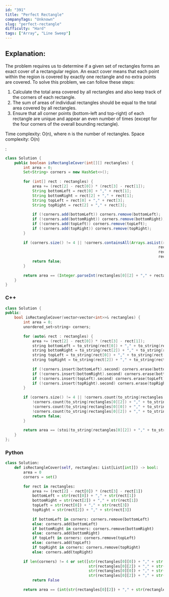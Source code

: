 ```yaml
---
id: "391"
title: "Perfect Rectangle"
companyTags: "Unknown"
slug: "perfect-rectangle"
difficulty: "Hard"
tags: ["Array", "Line Sweep"]
---
```


## Explanation:
The problem requires us to determine if a given set of rectangles forms an exact cover of a rectangular region. An exact cover means that each point within the region is covered by exactly one rectangle and no extra points are covered. To solve this problem, we can follow these steps:
1. Calculate the total area covered by all rectangles and also keep track of the corners of each rectangle.
2. The sum of areas of individual rectangles should be equal to the total area covered by all rectangles.
3. Ensure that all corner points (bottom-left and top-right) of each rectangle are unique and appear an even number of times (except for the four corners of the overall bounding rectangle).

Time complexity: O(n), where n is the number of rectangles.
Space complexity: O(n)

:

```java
class Solution {
    public boolean isRectangleCover(int[][] rectangles) {
        int area = 0;
        Set<String> corners = new HashSet<>();
        
        for (int[] rect : rectangles) {
            area += (rect[2] - rect[0]) * (rect[3] - rect[1]);
            String bottomLeft = rect[0] + "," + rect[1];
            String bottomRight = rect[2] + "," + rect[1];
            String topLeft = rect[0] + "," + rect[3];
            String topRight = rect[2] + "," + rect[3];
            
            if (!corners.add(bottomLeft)) corners.remove(bottomLeft);
            if (!corners.add(bottomRight)) corners.remove(bottomRight);
            if (!corners.add(topLeft)) corners.remove(topLeft);
            if (!corners.add(topRight)) corners.remove(topRight);
        }
        
        if (corners.size() != 4 || !corners.containsAll(Arrays.asList(rectangles[0][0] + "," + rectangles[0][1],
                                                                    rectangles[0][2] + "," + rectangles[0][1],
                                                                    rectangles[0][0] + "," + rectangles[0][3],
                                                                    rectangles[0][2] + "," + rectangles[0][3]))) {
            return false;
        }
        
        return area == (Integer.parseInt(rectangles[0][2] + "," + rectangles[0][3]) - Integer.parseInt(rectangles[0][0] + "," + rectangles[0][1]));
    }
}
```

### C++
```cpp
class Solution {
public:
    bool isRectangleCover(vector<vector<int>>& rectangles) {
        int area = 0;
        unordered_set<string> corners;
        
        for (auto& rect : rectangles) {
            area += (rect[2] - rect[0]) * (rect[3] - rect[1]);
            string bottomLeft = to_string(rect[0]) + "," + to_string(rect[1]);
            string bottomRight = to_string(rect[2]) + "," + to_string(rect[1]);
            string topLeft = to_string(rect[0]) + "," + to_string(rect[3]);
            string topRight = to_string(rect[2]) + "," + to_string(rect[3]);
            
            if (!corners.insert(bottomLeft).second) corners.erase(bottomLeft);
            if (!corners.insert(bottomRight).second) corners.erase(bottomRight);
            if (!corners.insert(topLeft).second) corners.erase(topLeft);
            if (!corners.insert(topRight).second) corners.erase(topRight);
        }
        
        if (corners.size() != 4 || !corners.count(to_string(rectangles[0][0]) + "," + to_string(rectangles[0][1])) ||
            !corners.count(to_string(rectangles[0][2]) + "," + to_string(rectangles[0][1])) ||
            !corners.count(to_string(rectangles[0][0]) + "," + to_string(rectangles[0][3])) ||
            !corners.count(to_string(rectangles[0][2]) + "," + to_string(rectangles[0][3]))) {
            return false;
        }
        
        return area == (stoi(to_string(rectangles[0][2]) + "," + to_string(rectangles[0][3])) - stoi(to_string(rectangles[0][0]) + "," + to_string(rectangles[0][1])));
    }
};
```

### Python
```python
class Solution:
    def isRectangleCover(self, rectangles: List[List[int]]) -> bool:
        area = 0
        corners = set()
        
        for rect in rectangles:
            area += (rect[2] - rect[0]) * (rect[3] - rect[1])
            bottomLeft = str(rect[0]) + "," + str(rect[1])
            bottomRight = str(rect[2]) + "," + str(rect[1])
            topLeft = str(rect[0]) + "," + str(rect[3])
            topRight = str(rect[2]) + "," + str(rect[3])
            
            if bottomLeft in corners: corners.remove(bottomLeft)
            else: corners.add(bottomLeft)
            if bottomRight in corners: corners.remove(bottomRight)
            else: corners.add(bottomRight)
            if topLeft in corners: corners.remove(topLeft)
            else: corners.add(topLeft)
            if topRight in corners: corners.remove(topRight)
            else: corners.add(topRight)
        
        if len(corners) != 4 or set([str(rectangles[0][0]) + "," + str(rectangles[0][1]),
                                     str(rectangles[0][2]) + "," + str(rectangles[0][1]),
                                     str(rectangles[0][0]) + "," + str(rectangles[0][3]),
                                     str(rectangles[0][2]) + "," + str(rectangles[0][3])]) != corners:
            return False
        
        return area == (int(str(rectangles[0][2]) + "," + str(rectangles[0][3])) - int(str(rectangles[0][0]) + "," + str(rectangles[0][1])))
```
